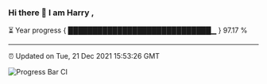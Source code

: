 ### Hi there 👋 I am Harry , 

⏳ Year progress { █████████████████████████████▁ } 97.17 %

---

⏰ Updated on Tue, 21 Dec 2021 15:53:26 GMT

![Progress Bar CI](https://github.com/duykhang68/duykhang68/workflows/Progress%20Bar%20CI/badge.svg)
